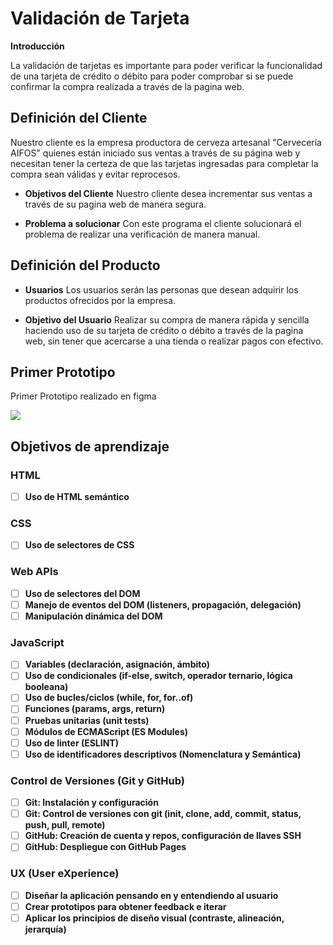 # Validación de Tarjeta

**Introducción**

La validación de tarjetas es importante para poder verificar la funcionalidad de una tarjeta de crédito o débito para poder comprobar si se puede confirmar la compra realizada a través de la pagina web.

## Definición del Cliente

Nuestro cliente es la empresa productora de cerveza artesanal "Cervecería AIFOS" quienes están iniciado sus ventas a través de su página web y necesitan tener la certeza de que las tarjetas ingresadas para completar la compra sean válidas y evitar
reprocesos.

 - **Objetivos del Cliente**
Nuestro cliente desea incrementar sus ventas a través de su pagina web de manera segura.

 - **Problema a solucionar**
Con este programa el cliente solucionará el problema de realizar una verificación de manera manual.

## Definición del Producto

 - **Usuarios**
Los usuarios serán las personas que desean adquirir los productos ofrecidos por la empresa.

 - **Objetivo del Usuario**
Realizar su compra de manera rápida y sencilla haciendo uso de su tarjeta de crédito o débito a través de la pagina web, sin tener que acercarse a una tienda o realizar pagos con efectivo.

## Primer Prototipo
Primer Prototipo realizado en figma

![](https://www.figma.com/file/IrmV1cTVXHGxRF4E6SZaer/Untitled?node-id=0%3A1)

## Objetivos de aprendizaje

### HTML
- [ ] **Uso de HTML semántico**

### CSS
- [ ] **Uso de selectores de CSS**

### Web APIs
- [ ] **Uso de selectores del DOM**
- [ ] **Manejo de eventos del DOM (listeners, propagación, delegación)**
- [ ] **Manipulación dinámica del DOM**

### JavaScript

- [ ] **Variables (declaración, asignación, ámbito)**
- [ ] **Uso de condicionales (if-else, switch, operador ternario, lógica booleana)**
- [ ] **Uso de bucles/ciclos (while, for, for..of)**
- [ ] **Funciones (params, args, return)**
- [ ] **Pruebas unitarias (unit tests)**
- [ ] **Módulos de ECMAScript (ES Modules)**
- [ ] **Uso de linter (ESLINT)**
- [ ] **Uso de identificadores descriptivos (Nomenclatura y Semántica)**

### Control de Versiones (Git y GitHub)
- [ ] **Git: Instalación y configuración**
- [ ] **Git: Control de versiones con git (init, clone, add, commit, status, push, pull, remote)**
- [ ] **GitHub: Creación de cuenta y repos, configuración de llaves SSH**
- [ ] **GitHub: Despliegue con GitHub Pages**

### UX (User eXperience)
- [ ] **Diseñar la aplicación pensando en y entendiendo al usuario**
- [ ] **Crear prototipos para obtener feedback e iterar**
- [ ] **Aplicar los principios de diseño visual (contraste, alineación, jerarquía)**
